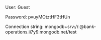 User: Guest

Password: pvuyMOtztHF3tHUn

Connection string: mongodb+srv://<username>:<password>@bank-operations.ii7y9.mongodb.net/test
